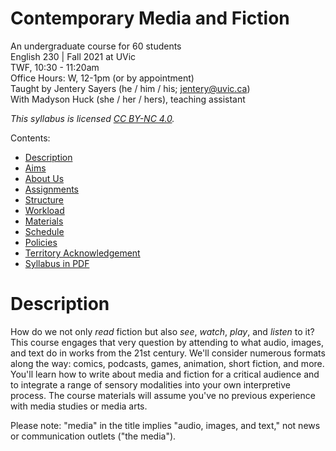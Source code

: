 # Contemporary Media and Fiction 

An undergraduate course for 60 students  
English 230 | Fall 2021 at UVic  
TWF, 10:30 - 11:20am    
Office Hours: W, 12-1pm (or by appointment)  
Taught by Jentery Sayers (he / him / his; jentery@uvic.ca)    
With Madyson Huck (she / her / hers), teaching assistant

*This syllabus is licensed [CC BY-NC 4.0](https://creativecommons.org/licenses/by-nc/4.0/).*

Contents: 

* [Description](#description)              
* [Aims](#aims)    
* [About Us](#about-us)   
* [Assignments](#assignments) 
* [Structure](#structure) 
* [Workload](#workload)
* [Materials](#materials)    
* [Schedule](#schedule)   
* [Policies](#policies) 
* [Territory Acknowledgement](#territory-acknowledgement)   
* [Syllabus in PDF](engl230syllabusFall2021.pdf) 

# Description 

How do we not only *read* fiction but also *see*, *watch*, *play*, and *listen* to it? This course engages that very question by attending to what audio, images, and text do in works from the 21st century. We'll consider numerous formats along the way: comics, podcasts, games, animation, short fiction, and more. You'll learn how to write about media and fiction for a critical audience and to integrate a range of sensory modalities into your own interpretive process. The course materials will assume you've no previous experience with media studies or media arts. 

Please note: "media" in the title implies "audio, images, and text," not news or communication outlets ("the media"). 
